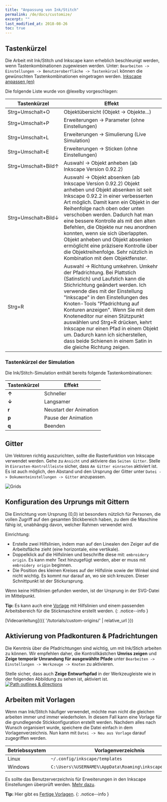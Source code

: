 ```yaml
---
title: "Anpassung von Ink/Stitch"
permalink: /de/docs/customize/
excerpt: ""
last_modified_at: 2018-08-26
toc: true
---
```


## Tastenkürzel

Die Arbeit mit Ink/Stitch und Inkscape kann erheblich beschleunigt werden, wenn Tastenkombinationen zugewiesen werden. Unter: `Bearbeiten -> Einstellungen -> Benutzeroberfläche -> Tastenkürzel` können die gewünschten Tastenkombinationen eingetragen werden. [Inkscape anpassen (en)](http://wiki.inkscape.org/wiki/index.php/Customizing_Inkscape)

Die folgende Liste wurde von @lexelby vorgeschlagen:

Tastenkürzel         | Effekt
-------------------- | --------
<key>Strg</key>+<key>Umschalt</key>+<key>O</key>     | Objektübersicht (Objekt -> Objekte...)
<key>Strg</key>+<key>Umschalt</key>+<key>P</key>     | Erweiterungen -> Parameter (ohne Einstellungen)
<key>Strg</key>+<key>Umschalt</key>+<key>L</key>     | Erweiterungen -> Simulierung (Live Simulation)
<key>Strg</key>+<key>Umschalt</key>+<key>E</key>     | Erweiterungen -> Sticken (ohne Einstellungen)
<key>Strg</key>+<key>Umschalt</key>+<key>Bild↑</key> | Auswahl -> Objekt anheben (ab Inkscape Version 0.92.2)
<key>Strg</key>+<key>Umschalt</key>+<key>Bild↓</key> | Auswahl -> Objekt absenken (ab Inkscape Version 0.92.2) Objekt anheben und Objekt absenken ist seit Inkscape 0.92.2 in einer verbesserten Art möglich. Damit kann ein Objekt in der Reihenfolge nach oben oder unten verschoben werden. Dadurch hat man eine bessere Kontrolle als mit den alten Befehlen, die Objekte nur neu anordnen konnten, wenn sie sich überlappten. Objekt anheben und Objekt absenken ermöglicht eine präzisere Kontrolle über die Objektreihenfolge. Sehr nützlich in Kombination mit dem Objektfenster.
<key>Strg</key>+<key>R</key> | Auswahl -> Richtung umkehren. Umkehr der Pfadrichtung. Bei Plattstich (Satinstich) und Laufstich kann die Stichrichtung geändert werden. Ich verwende dies mit der Einstellung "Inkscape" in den Einstellungen des Knoten-Tools "Pfadrichtung auf Konturen anzeigen". Wenn Sie mit dem Knoteneditor nur einen Stützpunkt auswählen und Strg+R drücken, kehrt Inkscape nur einen Pfad in einem Objekt um. Dadurch kann ich sicherstellen, dass beide Schienen in einem Satin in die gleiche Richtung zeigen.

### Tastenkürzel der Simulation
Die Ink/Stitch-Simulation enthält bereits folgende Tastenkombinationen:

Tastenkürzel | Effekt
-------- | --------
**↑** | Schneller
**↓** | Langsamer
**r** | Neustart der Animation
**p** | Pause der Animation
**q** | Beenden

## Gitter

Um Vektoren richtig auszurichten, sollte die Rasterfunktion von Inkscape verwendet werden. Gehe zu `Ansicht` und aktiviere das `Seiten Gitter`. Stelle in `Einrasten-Kontrollleiste` sicher, dass `Am Gitter einrasten` aktiviert ist. Es ist auch möglich, den Abstand und den Ursprung der Gitter unter `Datei -> Dokumenteinstellungen -> Gitter` anzupassen.

![Grids](https://user-images.githubusercontent.com/11083514/40359052-414d3554-5db9-11e8-8b49-3be75c5e9732.png)

## Konfiguration des Urprungs mit Gittern

Die Einrichtung vom Ursprung (0,0) ist besonders nützlich für Personen, die vollen Zugriff auf den gesamten Stickbereich haben, zu dem die Maschine fähig ist, unabhängig davon, welcher Rahmen verwendet wird.

Einrichtung:
  * Erstelle zwei Hilfslinien, indem man auf den Linealen den Zeiger auf die Arbeitsfläche zieht (eine horizontale, eine vertikale).
  * Doppelklick auf die Hilfslinien und beschrifte diese mit: `embroidery origin`. Es kann mehr Text hinzugefügt werden, aber er muss mit `embroidery origin` beginnen.
  * Die Position des kleinen Kreises auf der Hilfslinie sowie der Winkel sind nicht wichtig. Es kommt nur darauf an, wo sie sich kreuzen. Dieser Schnittpunkt ist der Stickursprung.

Wenn keine Hilfslinien gefunden werden, ist der Ursprung in der SVG-Datei im Mittelpunkt.
  
**Tip:** Es kann auch eine [Vorlage]((/docs/customize/#working-with-templates)) mit Hilfslinien und einem passenden Arbeitsbereich für die Stickmaschine erstellt werden.
{: .notice--info }

[Videoanleitung]({{ '/tutorials/custom-origins/' | relative_url }})

## Aktivierung von Pfadkonturen & Pfadrichtungen

Die Kenntnis über die Pfadrichtungen sind wichtig, um mit Ink/Stich arbeiten zu können. Wir empfehlen daher, die Kontrollkästchen **Umriss zeigen** und **Zeige temporär Umrandung für ausgewählte Pfade** unter `Bearbeiten -> Einstellungen -> Werkzeuge -> Knoten` zu aktivieren.

Stelle sicher, dass auch **Zeige Entwurfspfad** in der Werkzeugleiste wie in der folgenden Abbildung zu sehen ist, aktiviert ist.
[![Path outlines & directions](https://user-images.githubusercontent.com/11083514/40360721-f294ef0a-5dbe-11e8-9d4d-98f469ff1fba.png)](https://user-images.githubusercontent.com/11083514/40360721-f294ef0a-5dbe-11e8-9d4d-98f469ff1fba.png)

## Arbeiten mit Vorlagen

Wenn man Ink/Stitch häufiger verwendet, möchte man nicht die gleichen arbeiten immer und immer wiederholen. In diesem Fall kann eine Vorlage für die grundlegende Stickkonfiguration erstellt werden. Nachdem alles nach Wunsch organisiert wurde, speichere die Datei einfach in dem Vorlagenverzeichnis. Nun kann mit `Datei -> Neu aus Vorlage` darauf zugegriffen werden.

Betriebssystem|Vorlagenverzeichnis
---|---
Linux   | `~/.config/inkscape/templates`
Windows | `C:\Users\%USERNAME%\AppData\Roaming\inkscape\templates`

Es sollte das Benutzerverzeichnis für Erweiterungen in den Inkscape Einstellungen überprüft werden. [Mehr dazu](/docs/faq/#i-have-downloaded-and-unzipped-the-latest-release-where-do-i-put-it).

**Tip:** Hier gibt es [Fertige Vorlagen](/tutorials/resources/templates/).
{: .notice--info }

